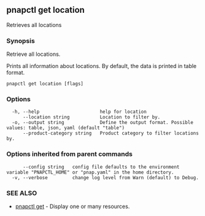 ## pnapctl get location

Retrieves all locations

### Synopsis

Retrieve all locations.
	
Prints all information about locations.
By default, the data is printed in table format.

```
pnapctl get location [flags]
```

### Options

```
  -h, --help                      help for location
      --location string           Location to filter by.
  -o, --output string             Define the output format. Possible values: table, json, yaml (default "table")
      --product-category string   Product category to filter locations by.
```

### Options inherited from parent commands

```
      --config string   config file defaults to the environment variable "PNAPCTL_HOME" or "pnap.yaml" in the home directory.
  -v, --verbose         change log level from Warn (default) to Debug.
```

### SEE ALSO

* [pnapctl get](pnapctl_get.md)	 - Display one or many resources.

